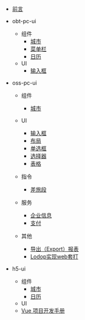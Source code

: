 
- [前言](README.md)

- obt-pc-ui
    - 组件
        - [城市](obt-pc-ui/components/city.md)
        - [菜单栏](obt-pc-ui/components/nav.md)
        - [日历](obt-pc-ui/components/date.md)
    - UI
        - [输入框](oss-pc-ui/ui/Input.md)

- oss-pc-ui
    - 组件
        - [城市](oss-pc-ui/components/city.md)
    - UI
        - [输入框](oss-pc-ui/ui/Input.md)
        - [布局](oss-pc-ui/ui/Layout.md)
        - [单选框](oss-pc-ui/ui/Radio.md)
        - [选择器](oss-pc-ui/ui/Select.md)
        - [表格](oss-pc-ui/ui/Tabel.md)
    - 指令
        - [差旅段](oss-pc-ui/directive/travelInfo.md)
    - 服务
        - [企业信息](oss-pc-ui/services/corpService.md)
        - [支付](oss-pc-ui/ui/pay.md)

    - 其他
        - [导出（Export）报表](oss-pc-ui/other/Export.md)
        - [Lodop实现web套打](oss-pc-ui/other/Lodop.md)

- h5-ui
    - 组件
        - [城市](h5-ui/components/city.md)
        - [日历](h5-ui/components/date.md)
    - UI
    - [Vue 项目开发手册](h5-ui/vue.md)